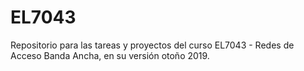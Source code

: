 # EL7043

Repositorio para las tareas y proyectos del curso EL7043 - Redes de Acceso Banda Ancha, en su versión otoño 2019.
